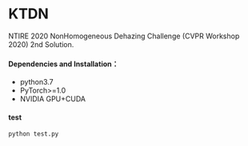 # KTDN
NTIRE 2020 NonHomogeneous Dehazing Challenge (CVPR Workshop 2020)  2nd Solution.

#### Dependencies and Installation：

- python3.7
- PyTorch>=1.0
- NVIDIA GPU+CUDA

#### test

```
python test.py
```

